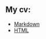 ## My cv:
* [Markdown](https://timiry.github.io/rsschool-cv/cv/cv)
* [HTML](https://timiry.github.io/rsschool-cv/cv)